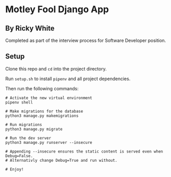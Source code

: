 # Motley Fool Django App

## By Ricky White

Completed as part of the interview process for Software Developer position. 

## Setup

Clone this repo and `cd` into the project directory.

Run `setup.sh` to install `pipenv` and all project dependencies.

Then run the following commands:

```shell
# Activate the new virtual environment
pipenv shell

# Make migrations for the database
python3 manage.py makemigrations

# Run migrations
python3 manage.py migrate

# Run the dev server
python3 manage.py runserver --insecure

# Appending --insecure ensures the static content is served even when Debug=False. 
# Alternativly change Debug=True and run without.

# Enjoy!